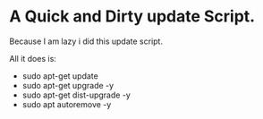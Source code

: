 # A Quick and Dirty update Script.

Because I am lazy i did this update script.

All it does is:
- sudo apt-get update
- sudo apt-get upgrade -y
- sudo apt-get dist-upgrade -y
- sudo apt autoremove -y
